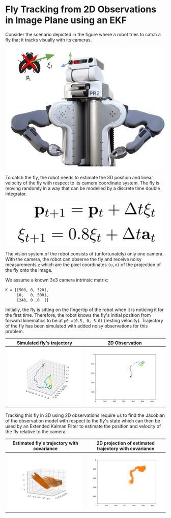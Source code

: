 # Fly Tracking from 2D Observations in Image Plane using an EKF

Consider the scenario depicted in the figure where a robot tries to catch a fly that it tracks visually with its cameras. 

![](media/problem_def.png)

To catch the fly, the robot needs to estimate the 3D position and linear velocity of the fly with respect to its camera coordinate system. The fly is moving randomly in a way that can be modelled by a discrete time double integrator.

![](media/motion_model.png)

The vision system of the robot consists of (unfortunately) only one camera. With the camera, the robot can observe the fly and receive noisy measurements `z` which are the pixel coordinates `(u,v)` of the projection of the fly onto the image. 

We assume a known 3x3 camera intrinsic matrix:  

```
K = [[500, 0, 320],
     [0,   0, 500],
     [240, 0 ,0  ]]

```

Initially, the fly is sitting on the fingertip of the robot when it is noticing it for the first time. Therefore, the robot knows the fly's initial position from forward kinematics to be at `p0 =(0.5, 0, 5.0)` (resting velocity). Trajectory of the fly has been simulated with added noisy observations for this problem.

Simulated fly's trajectory  | 2D Observation 
:----------------------------:|:-------------------------:
![ ](media/simulated_trajectory.png)  |  ![ ](media/observed_2d_trajectory.png)

Tracking this fly in 3D using 2D observations require us to find the Jacobian of the observation model with respect to the fly's state which can then be used by an Extended Kalman Filter to estimate the position and velocity of the fly relative to the camera.

Estimated fly's trajectory with covariance  | 2D projection of estimated trajectory with covariance
:----------------------------:|:-------------------------:
![ ](media/estimated_trajectory.png)  |  ![ ](media/estimated_trajectory_2d.png)
